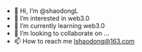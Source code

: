 - 👋 Hi, I’m @shaodongL
- 👀 I’m interested in web3.0
- 🌱 I’m currently learning web3.0
- 💞️ I’m looking to collaborate on ...
- 📫 How to reach me lshaodong@163.com

<!---
shaodongL/shaodongL is a ✨ special ✨ repository because its `README.md` (this file) appears on your GitHub profile.
You can click the Preview link to take a look at your changes.
--->

